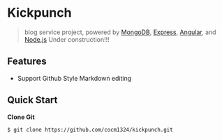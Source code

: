 <!-- <img src="https://raw.githubusercontent.com/hexojs/logo/master/hexo-logo-avatar.png" alt="Hexo logo" width="100" height="100" align="right" /> -->

# Kickpunch

> blog service project, powered by [MongoDB](https://www.mongodb.com), [Express](https://expressjs.com/), [Angular](https://angular.io), and [Node.js](https://nodejs.org)
> Under construction!!!

## Features

- Support Github Style Markdown editing

## Quick Start

**Clone Git**

``` bash
$ git clone https://github.com/cocm1324/kickpunch.git
```
